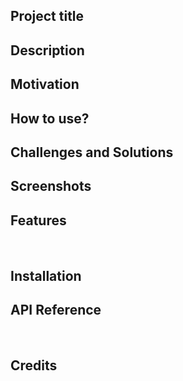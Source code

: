 ## Project title


## Description


## Motivation


## How to use?



## Challenges and Solutions


## Screenshots

## Features


​
## Installation

## API Reference

​
## Credits

